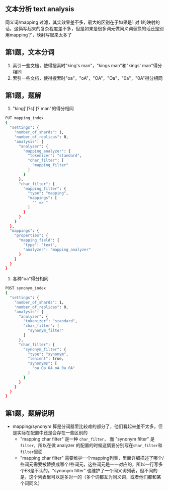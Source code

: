 ## 文本分析 text analysis

同义词/mapping 过滤，其实效果差不多，最大的区别在于如果是1 对 1的映射的话，这俩写起来的复杂程度差不多，但是如果是很多词元做同义词替换的话还是别用mapping了，映射写起来太多了

## 第1题，文本分词

1. 索引一些文档，使得搜索时"king's man"，"kings man"和"kings' man"得分相同
2. 索引一些文档，使得搜索时"oa"，"oA"，"OA"，"Oa"，"0a"，"0A"得分相同

## 第1题，题解

1. "king[']?s[']? man"的得分相同
```bash
PUT mapping_index
{
  "settings": {
    "number_of_shards": 1,
    "number_of_replicas": 0,
    "analysis": {
      "analyzer": {
        "mapping_analyzer": {
          "tokenizer": "standard",
          "char_filter": [
            "mapping_filter"
          ]
        }
      },
      "char_filter": {
        "mapping_filter": {
          "type": "mapping",
          "mappings": [
            "' => "
          ]
        }
      }
    }
  },
  "mappings": {
    "properties": {
      "mapping_field": {
        "type": "text",
        "analyzer": "mapping_analyzer"
      }
    }
  }
}
```

1. 各种"oa"得分相同
```bash
POST synonym_index
{
  "settings": {
    "number_of_shards": 1,
    "number_of_replicas": 0,
    "analysis": {
      "analyzer": {
        "tokenizer": "standard",
        "char_filter": [
          "synonym_filter"
        ]
      },
      "char_filter": {
        "synonym_filter": {
          "type": "synonym",
          "lenient": true,
          "synonyms": [
            "oa Oa OA oA 0a 0A"
          ]
        }
      }
    }
  }
}
```

## 第1题，题解说明

* mapping/synonym 算是分词器里比较难的部分了，他们看起来差不太多，但是实际在配置中还是会存在一些区别的
  * "mapping char filter" 是一种 `char_filter`， 而 "synonym filter" 是 `filter`，所以在做 analyzer 的配置的时候这俩要分别写在`char_filter`和`filter`里面
  * "mapping char filter" 需要维护一个mapping列表，里面详细描述了哪个/些词元需要被替换成哪个/些词元，这些词元是一一对应的，所以一行写多个ES是不认的。"synonym filter" 也维护了一个同义词列表，但不同的是，这个列表里可以是多对一的（多个词都互为同义词，或者他们都和某个词同义）